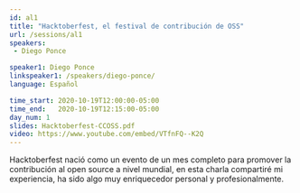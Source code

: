 ```yaml
---
id: al1
title: "Hacktoberfest, el festival de contribución de OSS"
url: /sessions/al1
speakers:
 - Diego Ponce

speaker1: Diego Ponce
linkspeaker1: /speakers/diego-ponce/
language: Español

time_start: 2020-10-19T12:00:00-05:00
time_end:   2020-10-19T12:15:00-05:00
day_num: 1
slides: Hacktoberfest-CCOSS.pdf
video: https://www.youtube.com/embed/VTfnFQ--K2Q
---
```


Hacktoberfest nació como un evento de un mes completo para promover la contribución al open source a nivel mundial, en esta charla compartiré mi experiencia, ha sido algo muy enriquecedor personal y profesionalmente.